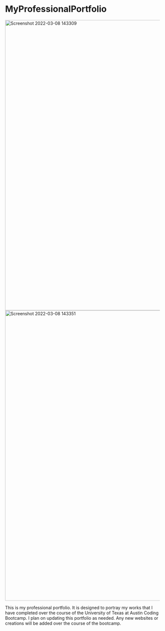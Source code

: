 # MyProfessionalPortfolio
<img width="946" alt="Screenshot 2022-03-08 143309" src="https://user-images.githubusercontent.com/91916985/157320249-b9c5eb63-7865-4065-9280-773f5794cc8d.png">
<img width="946" alt="Screenshot 2022-03-08 143351" src="https://user-images.githubusercontent.com/91916985/157320269-836c3fa6-d3fd-4971-a2db-e3bb0d582e29.png">

This is my professional portfolio. It is designed to portray my works that I have completed over the course of the University of Texas at Austin Coding Bootcamp. 
I plan on updating this portfolio as needed. Any new websites or creations will be added over the course of the bootcamp.
